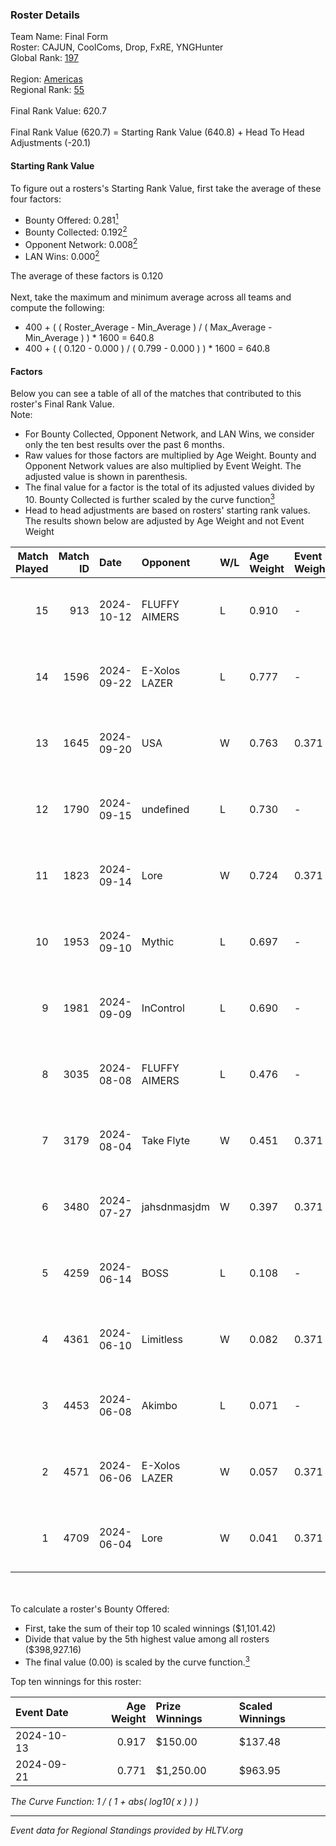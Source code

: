 ### Roster Details<br />
Team Name: Final Form<br />
Roster: CAJUN, CoolComs, Drop, FxRE, YNGHunter<br />
Global Rank: [197](../../standings_global_2024_11_25.md)<br />
<br />
Region: [Americas]( ../../standings_americas_2024_11_25.md)<br />
Regional Rank: [55]( ../../standings_americas_2024_11_25.md)<br />
<br />
Final Rank Value:  620.7<br />
<br />
Final Rank Value (620.7) = Starting Rank Value (640.8) + Head To Head Adjustments (-20.1)<br />

#### Starting Rank Value<br />
To figure out a rosters's Starting Rank Value, first take the average of these four factors:<br />
- Bounty Offered: 0.281[<sup>1</sup>](#table2)
- Bounty Collected: 0.192[<sup>2</sup>](#table1)
- Opponent Network: 0.008[<sup>2</sup>](#table1)
- LAN Wins: 0.000[<sup>2</sup>](#table1)

The average of these factors is 0.120<br />
<br />
Next, take the maximum and minimum average across all teams and compute the following:<br />
- 400 + ( ( Roster_Average - Min_Average ) / ( Max_Average - Min_Average ) ) * 1600 = 640.8
- 400 + ( ( 0.120 - 0.000 ) / ( 0.799 - 0.000 ) ) * 1600 = 640.8


#### Factors<br />
Below you can see a table of all of the matches that contributed to this roster's Final Rank Value.<br />
Note:<br />

- For Bounty Collected, Opponent Network, and LAN Wins, we consider only the ten best results over the past 6 months.
- Raw values for those factors are multiplied by Age Weight. Bounty and Opponent Network values are also multiplied by Event Weight. The adjusted value is shown in parenthesis.
- The final value for a factor is the total of its adjusted values divided by 10. Bounty Collected is further scaled by the curve function[<sup>3</sup>](#curveFunction)
- Head to head adjustments are based on rosters' starting rank values. The results shown below are adjusted by Age Weight and not Event Weight
<span id="table1"></span><br />


| Match Played | Match ID | Date       | Opponent      | W/L | Age Weight | Event Weight | Bounty Collected | Opponent Network | LAN Wins  | H2H Adj. | Roster                                 |
| -: | -: | :- | :- | :- | :- | :- | :- | :- | :- | -: | :- |
|           15 |      913 | 2024-10-12 | FLUFFY AIMERS | L   | 0.910      | -            | -                | -                | -         |    -6.74 | CAJUN, CoolComs, Drop, FxRE, YNGHunter |
|           14 |     1596 | 2024-09-22 | E-Xolos LAZER | L   | 0.777      | -            | -                | -                | -         |    -7.69 | CAJUN, CoolComs, Drop, FxRE, YNGHunter |
|           13 |     1645 | 2024-09-20 | USA           | W   | 0.763      | 0.371        | 0.000 (0.000)    | 0.074 (0.021)    | 0 (0.000) |     8.03 | CAJUN, CoolComs, Drop, FxRE, YNGHunter |
|           12 |     1790 | 2024-09-15 | undefined     | L   | 0.730      | -            | -                | -                | -         |    -8.44 | CAJUN, CoolComs, Drop, FxRE, Zzeus     |
|           11 |     1823 | 2024-09-14 | Lore          | W   | 0.724      | 0.371        | 0.000 (0.000)    | 0.084 (0.022)    | 0 (0.000) |     7.38 | CAJUN, CoolComs, Drop, FxRE, YNGHunter |
|           10 |     1953 | 2024-09-10 | Mythic        | L   | 0.697      | -            | -                | -                | -         |    -9.66 | CAJUN, CoolComs, Drop, FxRE, Zzeus     |
|            9 |     1981 | 2024-09-09 | InControl     | L   | 0.690      | -            | -                | -                | -         |   -10.07 | CAJUN, CoolComs, Drop, FxRE, Zzeus     |
|            8 |     3035 | 2024-08-08 | FLUFFY AIMERS | L   | 0.476      | -            | -                | -                | -         |    -5.00 | CAJUN, CoolComs, Drop, Fruitcupx, FxRE |
|            7 |     3179 | 2024-08-04 | Take Flyte    | W   | 0.451      | 0.371        | 0.003 (0.000)    | 0.193 (0.032)    | 0 (0.000) |     9.04 | CAJUN, CoolComs, Drop, Fruitcupx, FxRE |
|            6 |     3480 | 2024-07-27 | jahsdnmasjdm  | W   | 0.397      | 0.371        | 0.000 (0.000)    | 0.000 (0.000)    | 0 (0.000) |     2.56 | CAJUN, CoolComs, Drop, Fruitcupx, FxRE |
|            5 |     4259 | 2024-06-14 | BOSS          | L   | 0.108      | -            | -                | -                | -         |    -0.64 | CoolComs, Drop, Fruitcupx, FxRE, JoSoo |
|            4 |     4361 | 2024-06-10 | Limitless     | W   | 0.082      | 0.371        | 0.000 (0.000)    | 0.007 (0.000)    | 0 (0.000) |     0.54 | CoolComs, Drop, Fruitcupx, FxRE, JoSoo |
|            3 |     4453 | 2024-06-08 | Akimbo        | L   | 0.071      | -            | -                | -                | -         |    -0.81 | CoolComs, Drop, Fruitcupx, FxRE, JoSoo |
|            2 |     4571 | 2024-06-06 | E-Xolos LAZER | W   | 0.057      | 0.371        | 0.008 (0.000)    | 0.307 (0.006)    | 0 (0.000) |     1.18 | CoolComs, Drop, Fruitcupx, FxRE, JoSoo |
|            1 |     4709 | 2024-06-04 | Lore          | W   | 0.041      | 0.371        | 0.000 (0.000)    | 0.000 (0.000)    | 0 (0.000) |     0.27 | CoolComs, Drop, Fruitcupx, FxRE, JoSoo |

<br />
<span id="table2"></span><br />
To calculate a roster's Bounty Offered:<br />

- First, take the sum of their top 10 scaled winnings ($1,101.42)
- Divide that value by the 5th highest value among all rosters ($398,927.16)
- The final value (0.00) is scaled by the curve function.[<sup>3</sup>](#curveFunction)

Top ten winnings for this roster:<br />

| Event Date | Age Weight | Prize Winnings | Scaled Winnings |
| :- | -: | :- | :- |
| 2024-10-13 |      0.917 | $150.00        | $137.48         |
| 2024-09-21 |      0.771 | $1,250.00      | $963.95         |


<span id="curveFunction"></span>_The Curve Function: 1 / ( 1 + abs( log10( x ) ) )_<br />

---
_Event data for Regional Standings provided by HLTV.org_<br />
